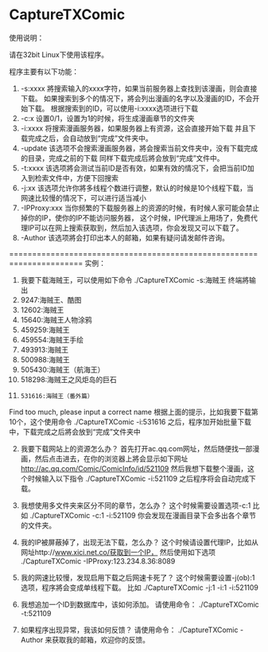 # CaptureTXComic
使用说明：

请在32bit Linux下使用该程序。

程序主要有以下功能：
	
1. -s:xxxx 	將搜索输入的xxxx字符，如果当前服务器上查找到该漫画，则会直接下载。
		如果搜索到多个的情况下，將会列出漫画的名字以及漫画的ID，不会开始下载。
		根据搜索到的ID，可以使用-i:xxxx选项进行下载
2. -c:x		设置0/1，设置为1的时候，将生成漫画章节的文件夹
3. -i:xxxx	将搜索漫画服务器，如果服务器上有资源，这会直接开始下载
		并且下载完成之后，会自动放到“完成”文件夹中。
4. -update	该选项不会搜索漫画服务器，將会搜索当前文件夹中，没有下载完成的目录，完成之前的下载
		同样下载完成后將会放到“完成”文件中。
5. -t:xxxx	该选项將会测试当前ID是否有效，如果有效的情况下，会把当前ID加入到检索文件中，方便下回搜索
6. -j:xx	该选项允许你將多线程个数进行调整，默认的时候是10个线程下载，当网速比较慢的情况下，可以进行适当减小
7. -IPProxy:xxx	当你频繁的下载服务器上的资源的时候，有时候人家可能会禁止掉你的IP，使你的IP不能访问服务器，
		这个时候，IP代理派上用场了，免费代理IP可以在网上搜索获取到，然后加入该选项，你会发现又可以下载了。
8. -Author	该选项將会打印出本人的邮箱，如果有疑问请发邮件咨询。

======================================================================
实例：
1. 我要下载海贼王，可以使用如下命令
./CaptureTXComic -s:海贼王
终端將输出
1. 	9247:海贼王、酷图
2. 	12602:海贼王
3. 	15640:海贼王人物涂鸦
4. 	459259:海贼王
5. 	459554:海贼王手绘
6. 	493913:海贼王
7. 	500988:海贼王
8. 	505430:海贼王（航海王）
9. 	518298:海贼王之风炬岛的巨石
10. 	531616:海贼王（番外篇）
Find too much, please input a correct name 
根据上面的提示，比如我要下载第10个，这个使用命令
./CaptureTXComic -i:531616
之后，程序加开始批量下载中，下载完成之后將会放到“完成”文件夹中

2. 我要下载网站上的资源怎么办？
首先打开ac.qq.com网址，然后随便找一部漫画，然后点击进去，在你的浏览器上將会显示如下网址
http://ac.qq.com/Comic/ComicInfo/id/521109
然后我想下载整个漫画，这个时候输入以下指令
./CaptureTXComic -i:521109
之后程序将会自动完成下载。

3. 我想使用多文件夹来区分不同的章节，怎么办？
这个时候需要设置选项-c:1
比如 ./CaptureTXComic -c:1 -i:521109
你会发现在漫画目录下会多出各个章节的文件夹。

4. 我的IP被屏蔽掉了，出现无法下载，怎么办？
这个时候请设置代理IP，比如从网址http://www.xici.net.co/获取到一个IP，
然后使用如下选项
./CaptureTXComic -IPProxy:123.234.8.36:8089

5. 我的网速比较慢，发现启用下载之后网速卡死了？
这个时候需要设置-j(ob):1选项，程序將会变成单线程下载。
比如 ./CaptureTXComic -j:1 -i:1 -i:521109

6. 我想追加一个ID到数据库中，该如何添加。
请使用命令：
./CaptureTXComic -t:521109

7. 如果程序出现异常，我该如何反馈？
请使用命令：
./CaptureTXComic -Author 来获取我的邮箱，欢迎你的反馈。







